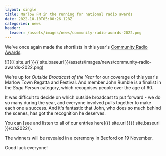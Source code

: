 ```yaml
---
layout: single
title: Marlow FM in the running for national radio awards
date: 2022-10-10T05:00:26.128Z
categories: news
header:
  teaser: /assets/images/news/community-radio-awards-2022.png
---
```

W﻿e've o﻿nce again made the shortlists in this year's [Community Radio Awards](https://communityradioawards.org.uk/finalist-revealed-for-the-community-radio-awards-2022/). 

![]({{ site.url }}{{ site.baseurl }}/assets/images/news/community-radio-awards-2022.png)

W﻿e're up for *Outside Broadcast of the Year* for our coverage of this year's Marlow Town Regatta and Festival. And member John Rumble is a finalist in the *Sage Person* category, which recognises people over the age of 60. 

I﻿t was difficult to decide on which outside broadcast to put forward - we do so many during the year, and everyone involved pulls together to make each one a success. And it's fantastic that John, who does so much behind the scenes, has got the recognition he deserves. 

Y﻿ou can \[see and listen to all of our entries here]({{ site.url }}{{ site.baseurl }}/cra2022/).

The winners will be revealed in a ceremony in Bedford on 19 November. 

Good luck everyone!